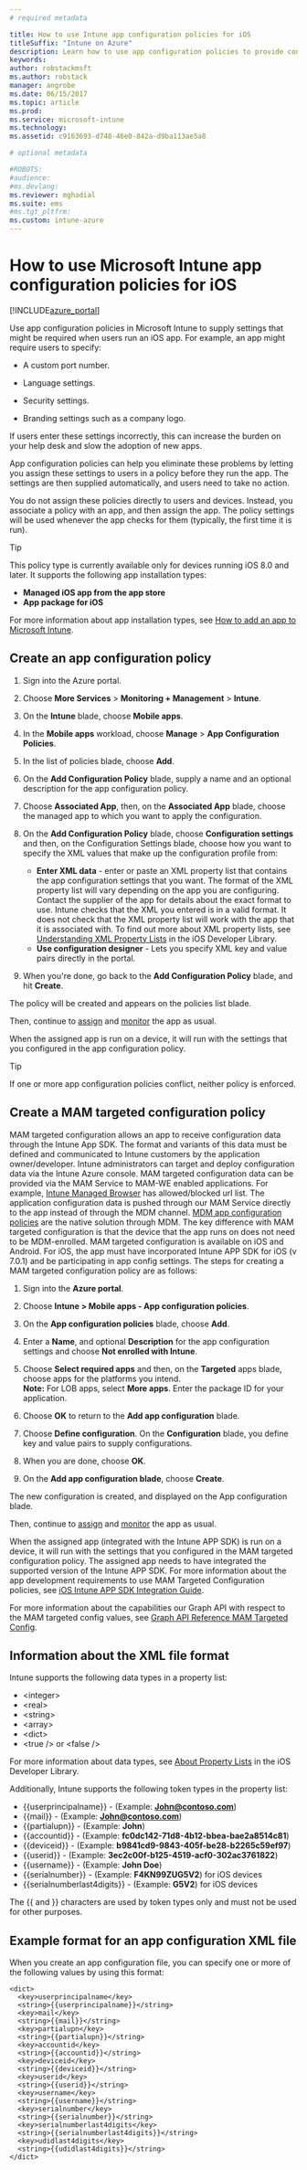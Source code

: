 ```yaml
---
# required metadata

title: How to use Intune app configuration policies for iOS
titleSuffix: "Intune on Azure"
description: Learn how to use app configuration policies to provide configuration data to an iOS app when it is run."
keywords:
author: robstackmsft
ms.author: robstack
manager: angrobe
ms.date: 06/15/2017
ms.topic: article
ms.prod:
ms.service: microsoft-intune
ms.technology:
ms.assetid: c9163693-d748-46e0-842a-d9ba113ae5a8

# optional metadata

#ROBOTS:
#audience:
#ms.devlang:
ms.reviewer: mghadial
ms.suite: ems
#ms.tgt_pltfrm:
ms.custom: intune-azure
---
```


# How to use Microsoft Intune app configuration policies for iOS

[!INCLUDE[azure_portal](./includes/azure_portal.md)]

Use app configuration policies in Microsoft Intune to supply settings that might be required when users run an iOS app. For example, an app might require users to specify:

-   A custom port number.

-   Language settings.

-   Security settings.

-   Branding settings such as a company logo.

If users enter these settings incorrectly, this can increase the burden on your help desk and slow the adoption of new apps.

App configuration policies can help you eliminate these problems by letting you assign these settings to users in a policy before they run the app. The settings are then supplied automatically, and users need to take no action.

You do not assign these policies directly to users and devices. Instead, you associate a policy with an app, and then assign the app. The policy settings will be used whenever the app checks for them (typically, the first time it is run).

> [!TIP]
> This policy type is currently available only for devices running iOS 8.0 and later. It supports the following app installation types:
>
> -   **Managed iOS app from the app store**
> -   **App package for iOS**
>
> For more information about app installation types, see [How to add an app to Microsoft Intune](apps-add.md).

## Create an app configuration policy

1. Sign into the Azure portal.
2. Choose **More Services** > **Monitoring + Management** > **Intune**.
3. On the **Intune** blade, choose **Mobile apps**.
1.  In the **Mobile apps** workload, choose **Manage** > **App Configuration Policies**.

2.  In the list of policies blade, choose **Add**.

3.  On the **Add Configuration Policy** blade, supply a name and an optional description for the app configuration policy.
4.  Choose **Associated App**, then, on the **Associated App** blade, choose the managed app to which you want to apply the configuration.
5.  On the **Add Configuration Policy** blade, choose **Configuration settings** and then, on the Configuration Settings blade, choose how you want to specify the XML values that make up the configuration profile from:
	- **Enter XML data** - enter or paste an  XML property list that contains the app configuration settings that you want. The format of the XML property list will vary depending on the app you are configuring. Contact the supplier of the app for details about the exact format to use.
	Intune checks that the XML you entered is in a valid format. It does not check that the XML property list will work with the app that it is associated with.
	To find out more about XML property lists, see [Understanding XML Property Lists](https://developer.apple.com/library/ios/documentation/Cocoa/Conceptual/PropertyLists/UnderstandXMLPlist/UnderstandXMLPlist.html) in the iOS Developer Library.
	- **Use configuration designer** - Lets you specify XML key and value pairs directly in the portal.
8. When you're done, go back to the **Add Configuration Policy** blade, and hit **Create**.

The policy will be created and appears on the policies list blade.

Then, continue to [assign](apps-deploy.md) and [monitor](apps-monitor.md) the app as usual.

When the assigned app is run on a device, it will run with the settings that you configured in the app configuration policy.

> [!TIP]
> If one or more app configuration policies conflict, neither policy is enforced.

## Create a MAM targeted configuration policy
MAM targeted configuration allows an app to receive configuration data through the Intune App SDK. The format and variants of this data must be defined and communicated to Intune customers by the application owner/developer. Intune administrators can target and deploy configuration data via the Intune Azure console. MAM targeted configuration data can be provided via the MAM Service to MAM-WE enabled applications. For example, [Intune Managed Browser](https://docs.microsoft.com/intune/app-configuration-managed-browser) has allowed/blocked url list. The application configuration data is pushed through our MAM Service directly to the app instead of through the MDM channel. [MDM app configuration policies](https://docs.microsoft.com/intune/app-configuration-policies-use-ios#create-an-app-configuration-policy) are the native solution through MDM. The key difference with MAM targeted configuration is that the device that the app runs on does not need to be MDM-enrolled. MAM targeted configuration is available on iOS and Android. For iOS, the app must have incorporated Intune APP SDK for iOS (v 7.0.1) and be participating in app config settings. The steps for creating a MAM targeted configuration policy are as follows: 

1. Sign into the **Azure portal**.

2. Choose **Intune > Mobile apps - App configuration policies**.

3. On the **App configuration policies** blade, choose **Add**.

4. Enter a **Name**, and optional **Description** for the app configuration settings and choose **Not enrolled with Intune**.

5. Choose **Select required apps** and then, on the **Targeted** apps blade, choose apps for the platforms you intend. <br>
**Note:** For LOB apps, select **More apps**. Enter the package ID for your application.

6. Choose **OK** to return to the **Add app configuration** blade.

7. Choose **Define configuration**. On the **Configuration** blade, you define key and value pairs to supply configurations.

8. When you are done, choose **OK**.

9. On the **Add app configuration blade**, choose **Create**.

The new configuration is created, and displayed on the App configuration blade.

Then, continue to [assign](apps-deploy.md) and [monitor](apps-monitor.md) the app as usual.

When the assigned app (integrated with the Intune APP SDK) is run on a device, it will run with the settings that you configured in the MAM targeted configuration policy. The assigned app needs to have integrated the supported version of the Intune APP SDK. For more information about the app development requirements to use MAM Targeted Configuration policies, see [iOS Intune APP SDK Integration Guide](https://docs.microsoft.com/intune/app-sdk-ios).

For more information about the capabilities our Graph API with respect to the MAM targeted config values, see [Graph API Reference MAM Targeted Config](https://graph.microsoft.io/docs/api-reference/beta/api/intune_mam_targetedmanagedappconfiguration_create).

## Information about the XML file format

Intune supports the following data types in a property list:

- &lt;integer&gt;
- &lt;real&gt;
- &lt;string&gt;
- &lt;array&gt;
- &lt;dict&gt;
- &lt;true /&gt; or &lt;false /&gt;

For more information about data types, see [About Property Lists](https://developer.apple.com/library/ios/documentation/Cocoa/Conceptual/PropertyLists/AboutPropertyLists/AboutPropertyLists.html) in the iOS Developer Library.

Additionally, Intune supports the following token types in the property list:
- \{\{userprincipalname\}\} - (Example: **John@contoso.com**)
- \{\{mail\}\} - (Example: **John@contoso.com**)
- \{\{partialupn\}\} - (Example: **John**)
- \{\{accountid\}\} - (Example: **fc0dc142-71d8-4b12-bbea-bae2a8514c81**)
- \{\{deviceid\}\} - (Example: **b9841cd9-9843-405f-be28-b2265c59ef97**)
- \{\{userid\}\} - (Example: **3ec2c00f-b125-4519-acf0-302ac3761822**)
- \{\{username\}\} - (Example: **John Doe**)
- \{\{serialnumber\}\} - (Example: **F4KN99ZUG5V2**) for iOS devices
- \{\{serialnumberlast4digits\}\} - (Example: **G5V2**) for iOS devices

The \{\{ and \}\} characters are used by token types only and must not be used for other purposes.

## Example format for an app configuration XML file

When you create an app configuration file, you can specify one or more of the following values by using this format:

```
<dict>
  <key>userprincipalname</key>
  <string>{{userprincipalname}}</string>
  <key>mail</key>
  <string>{{mail}}</string>
  <key>partialupn</key>
  <string>{{partialupn}}</string>
  <key>accountid</key>
  <string>{{accountid}}</string>
  <key>deviceid</key>
  <string>{{deviceid}}</string>
  <key>userid</key>
  <string>{{userid}}</string>
  <key>username</key>
  <string>{{username}}</string>
  <key>serialnumber</key>
  <string>{{serialnumber}}</string>
  <key>serialnumberlast4digits</key>
  <string>{{serialnumberlast4digits}}</string>
  <key>udidlast4digits</key>
  <string>{{udidlast4digits}}</string>
</dict>

```
